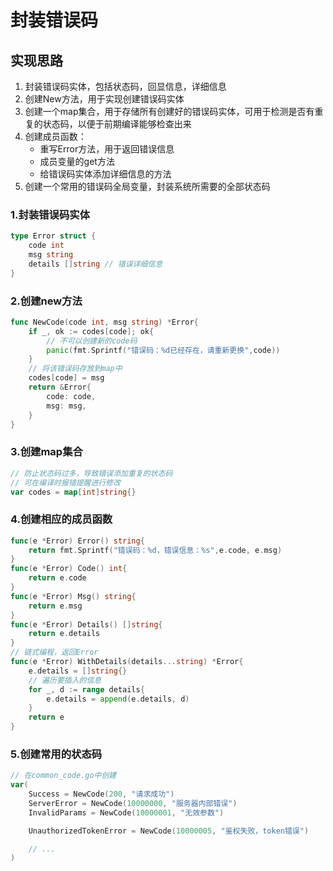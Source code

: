 # 封装错误码
## 实现思路
1. 封装错误码实体，包括状态码，回显信息，详细信息
2. 创建New方法，用于实现创建错误码实体
3. 创建一个map集合，用于存储所有创建好的错误码实体，可用于检测是否有重复的状态码，以便于前期编译能够检查出来
4. 创建成员函数：
    - 重写Error方法，用于返回错误信息
    - 成员变量的get方法
    - 给错误码实体添加详细信息的方法
5. 创建一个常用的错误码全局变量，封装系统所需要的全部状态码

### 1.封装错误码实体
```go
type Error struct {
	code int
	msg string
	details []string // 错误详细信息
}
```

### 2.创建new方法
```go
func NewCode(code int, msg string) *Error{
	if _, ok := codes[code]; ok{
		// 不可以创建新的code码
		panic(fmt.Sprintf("错误码：%d已经存在，请重新更换",code))
	}
	// 将该错误码存放到map中
	codes[code] = msg
	return &Error{
		code: code,
		msg: msg,
	}
}
```

### 3.创建map集合
```go
// 防止状态码过多，导致错误添加重复的状态码
// 可在编译时报错提醒进行修改
var codes = map[int]string{}
```

### 4.创建相应的成员函数
```go
func(e *Error) Error() string{
	return fmt.Sprintf("错误码：%d，错误信息：%s",e.code, e.msg)
}
func(e *Error) Code() int{
	return e.code
}
func(e *Error) Msg() string{
	return e.msg
}
func(e *Error) Details() []string{
	return e.details
}
// 链式编程，返回Error
func(e *Error) WithDetails(details...string) *Error{
	e.details = []string{}
	// 遍历要插入的信息
	for _, d := range details{
		e.details = append(e.details, d)
	}
	return e
}
```

### 5.创建常用的状态码
```go
// 在common_code.go中创建
var(
	Success = NewCode(200, "请求成功")
	ServerError = NewCode(10000000, "服务器内部错误")
	InvalidParams = NewCode(10000001, "无效参数")

	UnauthorizedTokenError = NewCode(10000005, "鉴权失败，token错误")

	// ...
)
```